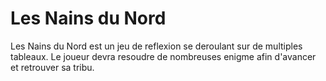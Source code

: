 # Les Nains du Nord
Les Nains du Nord est un jeu de reflexion se deroulant sur de multiples tableaux.
Le joueur devra resoudre de nombreuses enigme afin d'avancer et retrouver sa tribu.

